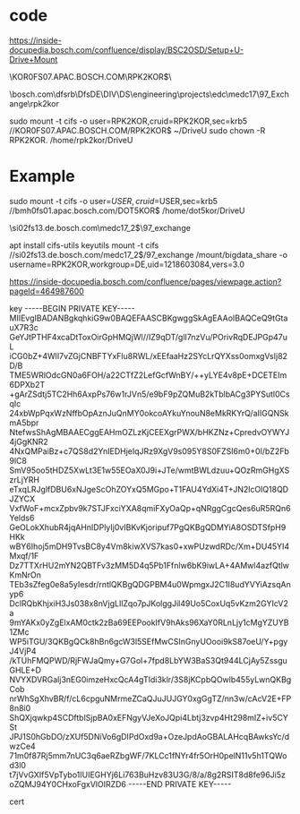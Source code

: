 # code
https://inside-docupedia.bosch.com/confluence/display/BSC2OSD/Setup+U-Drive+Mount

\\KOR0FS07.APAC.BOSCH.COM\RPK2KOR$\

\\bosch.com\dfsrb\DfsDE\DIV\DS\engineering\projects\edc\medc17\97_Exchange\rpk2kor

sudo mount -t cifs -o user=RPK2KOR,cruid=RPK2KOR,sec=krb5 //KOR0FS07.APAC.BOSCH.COM/RPK2KOR$ ~/DriveU
sudo chown -R RPK2KOR. /home/rpk2kor/DriveU
# Example
sudo mount -t cifs -o user=$USER,cruid=$USER,sec=krb5 //bmh0fs01.apac.bosch.com/DOT5KOR$ /home/dot5kor/DriveU

\\si02fs13.de.bosch.com\medc17_2$\97_exchange

apt install cifs-utils keyutils
mount -t cifs  //si02fs13.de.bosch.com/medc17_2$/97_exchange /mount/bigdata_share -o username=RPK2KOR,workgroup=DE,uid=1218603084,vers=3.0

https://inside-docupedia.bosch.com/confluence/pages/viewpage.action?pageId=464987600



key
-----BEGIN PRIVATE KEY-----
MIIEvgIBADANBgkqhkiG9w0BAQEFAASCBKgwggSkAgEAAoIBAQCeQ9tGtauX7R3c
GeYJtPTHF4xcaDtToxOirGpHMQjWl//IZ9qDT/glI7nzVu/POrivRqDEJPGp47uL
iCG0bZ+4WlI7vZGjCNBFTYxFlu8RWL/xEEfaaHz2SYcLrQYXss0omxgVsIj82D/B
TME5WRlOdcGN0a6FOH/a22CTfZ2LefGcfWnBY/++yLYE4v8pE+DCETEIm6DPXb2T
+gArZSdtj5TC2Hh6AxpPs76w1rJVn5/e9bF9pZQMuB2kTblbACg3PYSutl0CsqIc
24xbWpPqxWzNffbOpAznJuQnMY0okcoAYkuYnouN8eMkRKYrQ/aIIGQNSkmA5bpr
NtefwsShAgMBAAECggEAHmOZLzKjCEEXgrPWX/bHKZNz+CpredvOYWYJ4jGgKNR2
4NxQMPaiBz+c7QS8d2YnIEDHjeIqJRz9XgV9s095Y8S0FZSI6m0+0I/bZ2Fb9lC8
SmV95oo5tHDZ5XwLt3E1w55EOaX0J9i+JTe/wmtBWLdzuu+QOzRmGHgXSzrLjYRH
eTxqLRJglfDBU6xNJgeScOhZOYxQ5MGpo+T1FAU4YdXi4T+JN2lcOIQ18QDJZYCX
VxfWoF+mcxZpbv9k7STJFxciYXA8qmiFXyOaQp+qNRggCgcQes6uR5RQn6Yelds6
GeOLokXhubR4jqAHnIDPlyIj0vIBKvKjoripuf7PgQKBgQDMYiA8OSDTSfpH9HKk
wBY6Ihoj5mDH9TvsBC8y4Vm8kiwXVS7kas0+xwPUzwdRDc/Xm+DU45YI4Mxqf/1F
Dz7TTXrHU2mYN2QBTFv3zMM5D4q5Pb1Ffnlw6bK9iwLA+4AMwl4azfQtlwKmNrOn
TEb3sZfeg0e8a5yIesdr/rntlQKBgQDGPBM4u0WpmgxJ2C1I8udYVYiAzsqAnyp6
DclRQbKhjxiH3Js038x8nVjgLIlZqo7pJKolggJil49Uo5CoxUq5vKzm2GYIcV2a
9mYAKx0yZgElxAM0ctk2zBa69EEPookIfV9hAks96XaY0RLnLjy1cMgYZUYB1ZMc
WP5iTGU/3QKBgQCk8hBn6gcW3l5SEfMwCSInGnyUOooi9kS87oeU/Y+pgyJ4VjP4
/kTUhFMQPWD/RjFWJaQmy+G7Gol+7fpd8LbYW3BaS3Qt944LCjAy5ZssguGHLE+D
NVYXDVRGalj3nEG0imzeHxcQcA4gTIdi3klr/3S8jKCpbQOwlb455yLwnQKBgCob
nrWhSgXhvBR/f/cL6cpguNMrmeZCaQJuJUJGY0xgGgTZ/nn3w/cAcV2E+FP8n8i0
ShQXjqwkp4SCDftblSjpBA0xEFNgyVJeXoJQpi4Lbtj3zvp4Ht298mIZ+iv5CYSt
JPJ1S0hGbDO/zXUf5DNiVo6gDIPdOxd9a+OzeJpdAoGBALAHcqBAwksYc/dwzCe4
71m0f87Rj5mm7nUC3q6aeRZbgWF/7KLCc1fNYr4fr5OrH0pelN11v5h1TQWod3l0
t7jVvGXIf5VpTybo1IUIEGHYj6Li763BuHzv83U3G/8/a/8g2RSIT8d8fe96Ji5z
oZQMJ94Y0CHxoFgxVlOIRZD6
-----END PRIVATE KEY-----

cert

